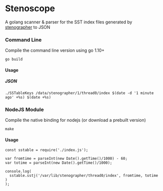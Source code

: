 # Stenoscope
A golang scanner & parser for the SST index files generated by [stenographer](https://github.com/google/stenographer) to JSON

### Command Line
Compile the command line version using go 1.10+
```
go build
```

#### Usage
##### JSON
```
./SSTableKeys /data/stenographer/1/thread0/index $(date -d '1 minute ago' +%s) $(date +%s)
```

### NodeJS Module
Compile the native binding for nodejs (or download a prebuilt version)
```
make
```

#### Usage
```
const sstable = require('./index.js');

var fromtime = parseInt(new Date().getTime()/1000) - 60;
var totime = parseInt(new Date().getTime()/1000);

console.log(
  sstable.sstj('/var/lib/stenographer/thread0/index', fromtime, totime )
);
```
